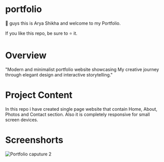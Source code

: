 # portfolio

👋 guys this is Arya Shikha and welcome to my Portfolio.

If you like this repo, be sure to ⭐ it.

# Overview

"Modern and minimalist portfolio website showcasing My creative journey through elegant design and interactive storytelling."

# Project Content

In this repo i have created single page website that contain Home, About, Photos and Contact section. Also it is completely responsive for small screen devices.

# Screenshorts

![Portfolio caputure 2](https://github.com/arya-shikha/portfolio/assets/95076493/f5a42632-ee75-4a72-87ff-13d4e8dfab90)


